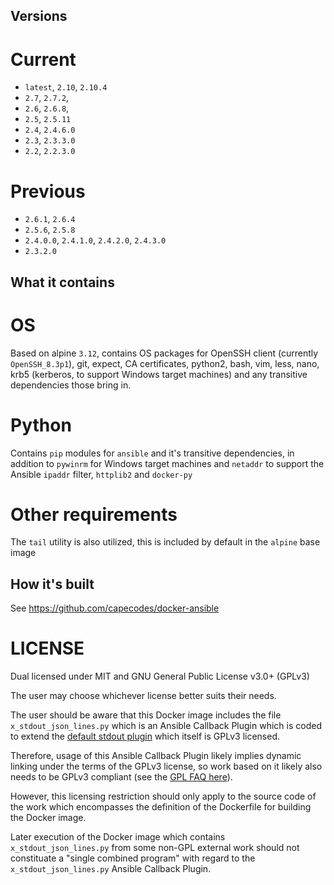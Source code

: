 ## Versions

# Current
* `latest`, `2.10`, `2.10.4`
* `2.7`, `2.7.2`,
* `2.6`, `2.6.8`,
* `2.5`, `2.5.11`
* `2.4`, `2.4.6.0`
* `2.3`, `2.3.3.0`
* `2.2`, `2.2.3.0`

# Previous
* `2.6.1`, `2.6.4`
* `2.5.6`, `2.5.8`
* `2.4.0.0`, `2.4.1.0`, `2.4.2.0`, `2.4.3.0`
* `2.3.2.0`

## What it contains

# OS
Based on alpine `3.12`, contains OS packages for OpenSSH client (currently `OpenSSH_8.3p1`), git, expect, CA certificates, python2, bash, vim, less, nano, krb5 (kerberos, to support Windows target machines) and any transitive dependencies those bring in.

# Python
Contains `pip` modules for `ansible` and it's transitive dependencies, in addition to `pywinrm` for Windows target machines and `netaddr` to support the Ansible `ipaddr` filter, `httplib2` and `docker-py`

# Other requirements
The `tail` utility is also utilized, this is included by default in the `alpine` base image

## How it's built
See https://github.com/capecodes/docker-ansible

# LICENSE
Dual licensed under MIT and GNU General Public License v3.0+ (GPLv3)

The user may choose whichever license better suits their needs.

The user should be aware that this Docker image includes the file `x_stdout_json_lines.py` which is an Ansible Callback Plugin which is coded to extend the [default stdout plugin](https://github.com/ansible/ansible/blob/stable-2.4/lib/ansible/plugins/callback/default.py) which itself is GPLv3 licensed.

Therefore, usage of this Ansible Callback Plugin likely implies dynamic linking under the terms of the GPLv3 license, so work based on it likely also needs to be GPLv3 compliant (see the [GPL FAQ here](https://www.gnu.org/licenses/gpl-faq.en.html#GPLStaticVsDynamic)).

However, this licensing restriction should only apply to the source code of the work which encompasses the definition of the Dockerfile for building the Docker image.

Later execution of the Docker image which contains `x_stdout_json_lines.py` from some non-GPL external work should not constituate a "single combined program" with regard to the `x_stdout_json_lines.py` Ansible Callback Plugin.